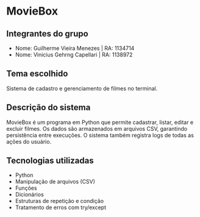 # MovieBox

## Integrantes do grupo
- Nome: Guilherme Vieira Menezes | RA: 1134714
- Nome: Vinicius Gehrng Capellari | RA: 1138972

## Tema escolhido
Sistema de cadastro e gerenciamento de filmes no terminal.

## Descrição do sistema
MovieBox é um programa em Python que permite cadastrar, listar, editar e excluir filmes. Os dados são armazenados em arquivos CSV, garantindo persistência entre execuções. O sistema também registra logs de todas as ações do usuário.

## Tecnologias utilizadas
- Python
- Manipulação de arquivos (CSV)
- Funções
- Dicionários
- Estruturas de repetição e condição
- Tratamento de erros com try/except
